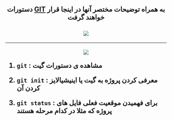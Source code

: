 <h2 align="center">
  دستورات <a href="https://git-scm.com/doc">GIT</a> به همراه توضیحات مختصر آنها در اینجا قرار خواهند گرفت
<h2>

<div align="center">
  <img src="https://github.com/ahmad-mirzaei/git-commands-and-explanations/blob/2100aca18de101af32ed35f314d8c462dfd8dd29/git-logo-gif.gif">
</div>

---

<div align="center">
  <img src="https://github.com/ahmad-mirzaei/git-commands-and-explanations/blob/ae35ec9426f4bb320eefac7d94961e33acc729ff/red-line.gif">
</div>

1. `git` :  مشاهده ی دستورات گیت

2. `git init` :  معرفی کردن پروژه به گیت یا اینیشیالایز کردن آن

3. `git status` :  برای فهمیدن موقعیت فعلی فایل های پروژه که مثلا در کدام مرحله هستند  

